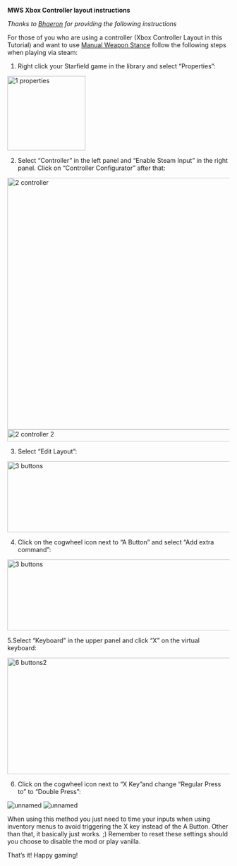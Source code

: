 **MWS Xbox Controller layout instructions**

*Thanks to [Bhaeron](https://next.nexusmods.com/profile/Bhaeron?gameId=4187) for providing the following instructions*

For those of you who are using a controller (Xbox Controller Layout in this Tutorial) and want to use [Manual Weapon Stance](https://www.nexusmods.com/starfield/mods/13627) follow the following steps when playing via steam:

1. Right click your Starfield game in the library and select “Properties”:

<img width="177" height="169" alt="1 properties" src="https://github.com/user-attachments/assets/582d668b-959c-4704-a1d6-4d532bccc3e1" />

2. Select “Controller” in the left panel and “Enable Steam Input” in the right panel. Click on “Controller Configurator” after that:

<img width="800" height="571" alt="2 controller" src="https://github.com/user-attachments/assets/630709eb-3839-4425-9def-6ea34e6fe4af" />
<img width="508" height="27" alt="2 controller 2" src="https://github.com/user-attachments/assets/fe317530-37e9-4e8a-8d52-34e55f2b3f5f" />

3. Select “Edit Layout”:

<img width="800" height="161" alt="3 buttons" src="https://github.com/user-attachments/assets/2bead5de-ccd7-440c-bd0f-c1ee36efb50b" />

4. Click on the cogwheel icon next to “A Button” and select “Add extra command”:

<img width="800" height="161" alt="3 buttons" src="https://github.com/user-attachments/assets/3fc60db9-755b-40dc-bd56-31ea9494e716" />

5.Select “Keyboard” in the upper panel and click “X” on the virtual keyboard:

<img width="800" height="264" alt="6 buttons2" src="https://github.com/user-attachments/assets/21b38067-6e81-423e-8de5-6f0fde075a76" />

6. Click on the cogwheel icon next to “X Key”and change “Regular Press to” to “Double Press”:

![unnamed](https://github.com/user-attachments/assets/158a86db-5c76-46c1-976a-2881611f881b)
![unnamed](https://github.com/user-attachments/assets/c6178378-6563-4e12-8fd8-dc2db6adba6c)

When using this method you just need to time your inputs when using inventory menus to avoid triggering the X key instead of the A Button. Other than that, it basically just works. ;) Remember to reset these settings should you choose to disable the mod or play vanilla.


That’s it! Happy gaming!

